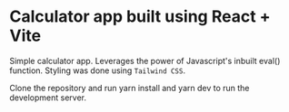 # Calculator app built using React + Vite

Simple calculator app. Leverages the power of Javascript's inbuilt eval() function. Styling was done using `Tailwind CSS`.

Clone the repository and run yarn install and yarn dev to run the development server.
